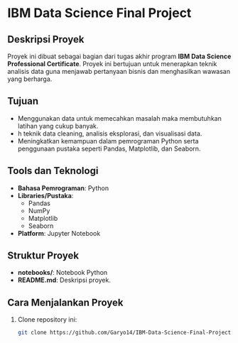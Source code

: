 # IBM Data Science Final Project

## Deskripsi Proyek
Proyek ini dibuat sebagai bagian dari tugas akhir program **IBM Data Science Professional Certificate**. Proyek ini bertujuan untuk menerapkan teknik analisis data guna menjawab pertanyaan bisnis dan menghasilkan wawasan yang berharga.

## Tujuan
- Menggunakan data untuk memecahkan masalah maka membutuhkan latihan yang cukup banyak.
- h teknik data cleaning, analisis eksplorasi, dan visualisasi data.
- Meningkatkan kemampuan dalam pemrograman Python serta penggunaan pustaka seperti Pandas, Matplotlib, dan Seaborn.

## Tools dan Teknologi
- **Bahasa Pemrograman**: Python
- **Libraries/Pustaka**:
  - Pandas
  - NumPy
  - Matplotlib
  - Seaborn
- **Platform**: Jupyter Notebook

## Struktur Proyek
- **notebooks/**: Notebook Python 
- **README.md**: Deskripsi proyek.

## Cara Menjalankan Proyek
1. Clone repository ini:  
   ```bash
   git clone https://github.com/Garyo14/IBM-Data-Science-Final-Project.git
